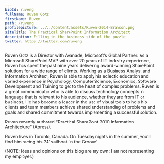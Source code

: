 ```yaml
---
bioId: ruveng
fullName: Ruven Gotz
firstName: Ruven
path: /ruveng
profilepicture: ../../content/assets/Ruven-2014-Branson.png
siteTitle: The Practical SharePoint Information Architect
description: Filling in the business side of the puzzle
twitter: https://twitter.com/ruveng
---
```


Ruven Gotz is a Director with Avanade, Microsoft’s Global Partner. As a Microsoft SharePoint MVP with over 20 years of IT industry experience, Ruven has spent the past nine years delivering award-winning SharePoint solutions for a wide range of clients. Working as a Business Analyst and Information Architect, Ruven is able to apply his eclectic education and varied experience in Psychology, Computer Science, Economics, Software Development and Training to get to the heart of complex problems. Ruven is a great communicator who is able to discuss technology concepts in language that is relevant to his audience, whether they are from IT or business. He has become a leader in the use of visual tools to help his clients and team members achieve shared understanding of problems and goals and shared commitment towards implementing a successful solution.

Ruven recently authored “Practical SharePoint 2010 Information Architecture” (Apress).

Ruven lives in Toronto, Canada. On Tuesday nights in the summer, you’ll find him racing his 24’ sailboat ‘In the Groove’.

(NOTE: Ideas and opinions on this blog are my own: I am not representing my employer.)
